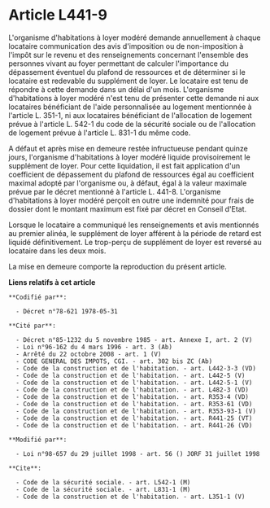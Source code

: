 # Article L441-9

L'organisme d'habitations à loyer modéré demande annuellement à chaque locataire communication des avis d'imposition ou de
non-imposition à l'impôt sur le revenu et des renseignements concernant l'ensemble des personnes vivant au foyer permettant
de calculer l'importance du dépassement éventuel du plafond de ressources et de déterminer si le locataire est redevable du
supplément de loyer. Le locataire est tenu de répondre à cette demande dans un délai d'un mois. L'organisme d'habitations à
loyer modéré n'est tenu de présenter cette demande ni aux locataires bénéficiant de l'aide personnalisée au logement
mentionnée à l'article L. 351-1, ni aux locataires bénéficiant de l'allocation de logement prévue à l'article L. 542-1 du
code de la sécurité sociale ou de l'allocation de logement prévue à l'article L. 831-1 du même code.

A défaut et après mise en demeure restée infructueuse pendant quinze jours, l'organisme d'habitations à loyer modéré liquide
provisoirement le supplément de loyer. Pour cette liquidation, il est fait application d'un coefficient de dépassement du
plafond de ressources égal au coefficient maximal adopté par l'organisme ou, à défaut, égal à la valeur maximale prévue par
le décret mentionné à l'article L. 441-8. L'organisme d'habitations à loyer modéré perçoit en outre une indemnité pour frais
de dossier dont le montant maximum est fixé par décret en Conseil d'Etat.

Lorsque le locataire a communiqué les renseignements et avis mentionnés au premier alinéa, le supplément de loyer afférent à
la période de retard est liquidé définitivement. Le trop-perçu de supplément de loyer est reversé au locataire dans les deux
mois.

La mise en demeure comporte la reproduction du présent article.

**Liens relatifs à cet article**

	**Codifié par**:

	  - Décret n°78-621 1978-05-31

	**Cité par**:

	  - Décret n°85-1232 du 5 novembre 1985 - art. Annexe I, art. 2 (V)
	  - Loi n°96-162 du 4 mars 1996 - art. 3 (Ab)
	  - Arrêté du 22 octobre 2008 - art. 1 (V)
	  - CODE GENERAL DES IMPOTS, CGI. - art. 302 bis ZC (Ab)
	  - Code de la construction et de l'habitation. - art. L442-3-3 (VD)
	  - Code de la construction et de l'habitation. - art. L442-5 (V)
	  - Code de la construction et de l'habitation. - art. L442-5-1 (V)
	  - Code de la construction et de l'habitation. - art. L482-3 (VD)
	  - Code de la construction et de l'habitation. - art. R353-4 (VD)
	  - Code de la construction et de l'habitation. - art. R353-61 (VD)
	  - Code de la construction et de l'habitation. - art. R353-93-1 (V)
	  - Code de la construction et de l'habitation. - art. R441-25 (VT)
	  - Code de la construction et de l'habitation. - art. R441-26 (VD)

	**Modifié par**:

	  - Loi n°98-657 du 29 juillet 1998 - art. 56 () JORF 31 juillet 1998

	**Cite**:

	  - Code de la sécurité sociale. - art. L542-1 (M)
	  - Code de la sécurité sociale. - art. L831-1 (M)
	  - Code de la construction et de l'habitation. - art. L351-1 (V)
